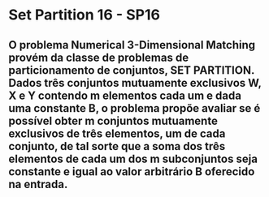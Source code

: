# Set Partition 16 - SP16

## O problema Numerical 3-Dimensional Matching provém da classe de problemas de particionamento de conjuntos, SET PARTITION. Dados três conjuntos mutuamente exclusivos W, X e Y contendo m elementos cada um e dada uma constante B, o problema propõe avaliar se é possível obter m conjuntos mutuamente exclusivos de três elementos, um de cada conjunto, de tal sorte que a soma dos três elementos de cada um dos m subconjuntos seja constante e igual ao valor arbitrário B oferecido na entrada.

